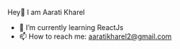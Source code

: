Hey👋 I am Aarati Kharel

- 🌱 I’m currently learning ReactJs
- 📫 How to reach me: aaratikharel2@gmail.com
